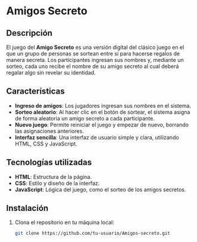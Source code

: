 # Amigos Secreto

## Descripción
El juego del **Amigo Secreto** es una versión digital del clásico juego en el que un grupo de personas se sortean entre sí para hacerse regalos de manera secreta. Los participantes ingresan sus nombres y, mediante un sorteo, cada uno recibe el nombre de su amigo secreto al cual deberá regalar algo sin revelar su identidad.

## Características
- **Ingreso de amigos**: Los jugadores ingresan sus nombres en el sistema.
- **Sorteo aleatorio**: Al hacer clic en el botón de sortear, el sistema asigna de forma aleatoria un amigo secreto a cada participante.
- **Nuevo juego**: Permite reiniciar el juego y empezar de nuevo, borrando las asignaciones anteriores.
- **Interfaz sencilla**: Una interfaz de usuario simple y clara, utilizando HTML, CSS y JavaScript.

## Tecnologías utilizadas
- **HTML**: Estructura de la página.
- **CSS**: Estilo y diseño de la interfaz.
- **JavaScript**: Lógica del juego, como el sorteo de los amigos secretos.

## Instalación

1. Clona el repositorio en tu máquina local:
   ```bash
   git clone https://github.com/tu-usuario/Amigos-secreto.git
